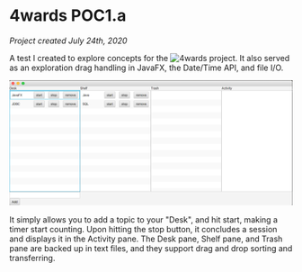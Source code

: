 # 4wards POC1.a
<i>Project created July 24th, 2020</i>

A test I created to explore concepts for the ![4wards project](https://github.com/tunepruner/4wards). It also served as an exploration drag handling in JavaFX, the Date/Time API, and file I/O. 

![this](ScreenShot.png)

It simply allows you to add a topic to your "Desk", and hit start, making a timer start counting. Upon hitting the stop button, it concludes a session and displays it in the Activity pane. The Desk pane, Shelf pane, and Trash pane are backed up in text files, and they support drag and drop sorting and transferring. 
